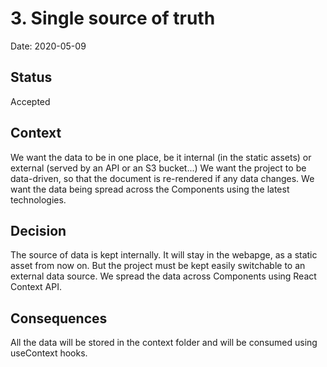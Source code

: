 # 3. Single source of truth

Date: 2020-05-09

## Status

Accepted

## Context

We want the data to be in one place, be it internal (in the static assets) or external (served by an API or an S3 bucket...)
We want the project to be data-driven, so that the document is re-rendered if any data changes.
We want the data being spread across the Components using the latest technologies.

## Decision

The source of data is kept internally. It will stay in the webapge, as a static asset from now on.
But the project must be kept easily switchable to an external data source.
We spread the data across Components using React Context API.

## Consequences

All the data will be stored in the context folder and will be consumed using useContext hooks.